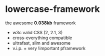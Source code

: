 lowercase-framework
===================

the awesome **0.038kb** framework

-  w3c valid CSS (2, 2.1, 3)
-  cross-everything compatible
-  ultrafast, slim and awesome
-  v.i.p. = very !important pframework
